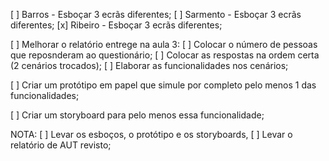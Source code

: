 [ ] Barros - Esboçar 3 ecrãs diferentes;
[ ] Sarmento - Esboçar 3 ecrãs diferentes;
[x] Ribeiro - Esboçar 3 ecrãs diferentes;

[ ] Melhorar o relatório entrege na aula 3:
	[ ] Colocar o número de pessoas que reposnderam ao questionário;
	[ ] Colocar as respostas na ordem certa (2 cenários trocados);
	[ ] Elaborar as funcionalidades nos cenários;

[ ] Criar um protótipo em papel que simule por completo pelo menos 1 das funcionalidades;

[ ] Criar um storyboard para pelo menos essa funcionalidade;


NOTA:
[ ] Levar os esboços, o protótipo e os storyboards,
[ ] Levar o relatório de AUT revisto;

